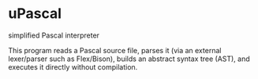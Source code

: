 # uPascal
simplified Pascal interpreter

This program reads a Pascal source file, parses it (via an external lexer/parser such as Flex/Bison), builds an abstract syntax tree (AST), and executes it directly without compilation.


